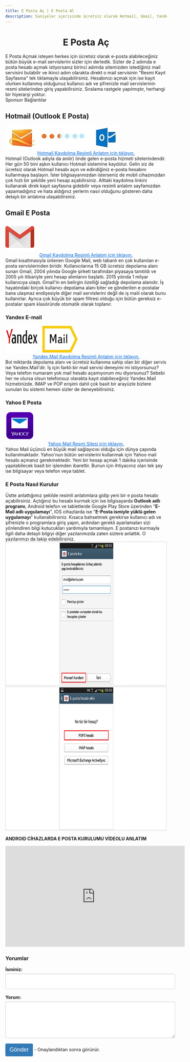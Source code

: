 ```yaml
---
title: E Posta Aç | E Posta Al
description: Saniyeler içerisinde ücretsiz olarak Hotmail, Gmail, Yandex veya Yahoo üzerinden e posta hesabı açın. En çok kullanılan sitelerin kaydolma sayfa linkleri burada.
---
```

<center><h1>E Posta Aç</h1></center>
E Posta Açmak isteyen herkes için ücretsiz olarak e-posta alabileceğiniz bütün büyük e-mail servislerini sizler için derledik. Sizler de 2 adımda e posta hesabı açmak istiyorsanız birinci adımda sitemizden istediğiniz mail servisini bulabilir ve ikinci adım olarakta direkt o mail servisinin "Resmi Kayıt Sayfasına" tek tıklamayla ulaşabilirsiniz. Hesabınızı açmak için ise kayıt olurken kullanmış olduğunuz kullanıcı adı ve şifrenizle mail servislerinin resmi sitelerinden giriş yapabilirsiniz. Sıralama rastgele yapılmıştır, herhangi bir hiyerarşi yoktur.<br>
Sponsor Bağlantılar
<script async src="//pagead2.googlesyndication.com/pagead/js/adsbygoogle.js"></script>
<!-- ResponsLink -->
<ins class="adsbygoogle"
     style="display:block"
     data-ad-client="ca-pub-7942429830883405"
     data-ad-slot="2012296391"
     data-ad-format="link"></ins>
<script>
(adsbygoogle = window.adsbygoogle || []).push({});
</script>
<h2>Hotmail (Outlook E Posta)</h2>
<a href="https://www.epostakaydol.site/hotmail-kaydol-hotmail-kur-ac"><img width="354" height="74" title="hotmail logo" src="/img/hotmaillogo.jpg" /></a>
<center><a style="color: #0366d6" href="https://www.epostakaydol.site/hotmail-kaydol-hotmail-kur-ac">Hotmail Kaydolma Resimli Anlatım için tıklayın.</a></center>
Hotmail (Outlook adıyla da anılır) önde gelen e-posta hizmeti sitelerindendir. Her gün 50 bini aşkın kullanıcı Hotmail sistemine kaydolur. Gelin siz de ücretsiz olarak Hotmail hesabı açın ve edindiğiniz e-posta hesabını kullanmaya başlayın. İster bilgisayarınızdan isterseniz de mobil cihazınızdan çok hızlı bir şekilde yeni hesap açabilirsiniz. Alttaki kaydolma linkini kullanarak direk kayıt sayfasına gidebilir veya resimli anlatım sayfamızdan yapamadığınız ve hata aldığınız yerlerin nasıl olduğunu gösteren daha detaylı bir anlatıma ulaşabilirsiniz.

<h2>Gmail E Posta</h2>
<a href="https://www.epostakaydol.site/gmail-kaydol-gmail-ac"><img width="90" height="90" title="gmail logo" src="/img/gmaillogo.png" /></a>
<center><a style="color: #0366d6" href="https://www.epostakaydol.site/gmail-kaydol-gmail-ac">Gmail Kaydolma Resimli Anlatım için tıklayın.</a></center>
Gmail kısaltmasıyla ünlenen Google Mail, web tabanlı en çok kullanılan e-posta servislerinden biridir. Kullanıcılarına 15 GB ücretsiz depolama alanı sunan Gmail, 2004 yılında Google şirketi tarafından piyasaya tanıtıldı ve 2005 yılı itibariyle yeni hesap alımlarını başlattı. 2015 yılında 1 milyar kullanıcıya ulaştı. Gmail'in en belirgin özelliği sağladığı depolama alanıdır. İş hayatındaki birçok kullanıcı depolama alanı biter ve gönderilen e-postalar bana ulaşmaz endişesiyle diğer mail servislerini değil de iş maili olarak bunu kullanırlar. Ayrıca çok büyük bir spam filtresi olduğu için bütün gereksiz e-postalar spam klasöründe otomatik olarak toplanır.

<h3>Yandex E-mail</h3>
<a href="https://www.epostakaydol.site/yandex-mail-kaydol"><img width="228" height="85" title="yandex mail logo" src="/img/yandexmailkayit.jpg" /></a>
<center><a style="color: #0366d6" href="https://www.epostakaydol.site/yandex-mail-kaydol">Yandex.Mail Kaydolma Resimli Anlatım için tıklayın.</a></center>
Bol miktarda depolama alanı ve ücretsiz kullanıma sahip olan bir diğer servis ise Yandex.Mail'dir. İş için farklı bir mail servisi deneyimi mi istiyorsunuz? Veya telefon numaram yok mail hesabı açamıyorum mu diyorsunuz? Sebebi her ne olursa olsun telefonsuz olarakta kayıt olabileceğiniz Yandex.Mail hizmetinizde. IMAP ve POP erişimi dahil çok basit bir arayüzle bizlere sunulan bu sistemi hemen sizler de deneyebilirsiniz.
<script async src="//pagead2.googlesyndication.com/pagead/js/adsbygoogle.js"></script>
<!-- Hoturum Ac Esnek -->
<ins class="adsbygoogle"
     style="display:block"
     data-ad-client="ca-pub-7942429830883405"
     data-ad-slot="5130793994"
     data-ad-format="auto"></ins>
<script>
(adsbygoogle = window.adsbygoogle || []).push({});
</script>
<h3>Yahoo E Posta</h3>
<a href="https://www.epostakaydol.site/"><img width="90" height="90" title="yahoo mail logo" src="/img/yahoo-mail.png" /></a>
<center><a rel="nofollow" target="_blank" style="color: #0366d6" href="https://goo.gl/SS1dmK">Yahoo Mail Resmi Sitesi için tıklayın.</a>
</center>
Yahoo Mail üçüncü en büyük mail sağlayıcısı olduğu için dünya çapında kullanılmaktadır. Yahoo'nun bütün servislerini kullanmak için Yahoo mail hesabı açmanız gerekmektedir. Yeni bir hesap açmak 1 dakika içerisinde yapılabilecek basit bir işlemden ibarettir. Bunun için ihtiyacınız olan tek şey ise bilgisayar veya telefon veya tablet.

<h3>E Posta Nasıl Kurulur</h3>
Üstte anlattığımız şekilde resimli anlatımlara gidip yeni bir e posta hesabı açabilirsiniz. Açtığınız bu hesabı kurmak için ise bilgisayarda <strong>Outlook adlı programı</strong>, Android telefon ve tabletlerde Google Play Store üzerinden "<strong>E-Mail adlı uygulamayı</strong>", IOS cihazlarda ise "<strong>E-Posta ismiyle yüklü gelen uygulamayı</strong>" kullanabilirsiniz. Kısaca bahsetmek gerekirse kullanıcı adı ve şifrenizle o programlara giriş yapın, ardından gerekli ayarlamaları sizi yönlendiren bilgi kutucukları yardımıyla tamamlayın. E postanızı kurmayla ilgili daha detaylı bilgiyi diğer yazılarımızda zaten sizlere anlattık. O yazılarımızı da takip edebilirsiniz.
<br>
<img width="750" height="449" title="yandex mail logo" src="/img/epostakur1.jpg" /><br>
<img width="750" height="449" title="yandex mail logo" src="/img/epostakur2.jpg" /><br>

<strong>ANDROID CİHAZLARDA E POSTA KURULUMU VİDEOLU ANLATIM</strong><br>
<iframe width="560" height="315" src="https://www.youtube-nocookie.com/embed/buT__6oLX3I?rel=0&amp;controls=0&amp;showinfo=0" frameborder="0" allow="autoplay; encrypted-media" allowfullscreen></iframe>


<h3 id="yorumlar">Yorumlar</h3>
<form>
<div class="form-group">
<label for="usr">İsminiz:</label>
<input type="text" class="form-control" id="usr"><br>
<label for="comment">Yorum:</label>
<textarea class="form-control" rows="5" id="comment"></textarea><br>
<button type="submit" class="btn btn-primary">Gönder</button> - Onaylandıktan sonra görünür.
</div>
</form>
<style>
     textarea.form-control {
    height: auto;
}
     .form-control {
    display: block;
    width: 100%;
    height: 34px;
    padding: 6px 12px;
    font-size: 14px;
    line-height: 1.42857143;
    color: #555;
    background-color: #fff;
    background-image: none;
    border: 1px solid #ccc;
    border-radius: 4px;
    -webkit-box-shadow: inset 0 1px 1px rgba(0,0,0,.075);
    box-shadow: inset 0 1px 1px rgba(0,0,0,.075);
    -webkit-transition: border-color ease-in-out .15s,-webkit-box-shadow ease-in-out .15s;
    -o-transition: border-color ease-in-out .15s,box-shadow ease-in-out .15s;
    transition: border-color ease-in-out .15s,box-shadow ease-in-out .15s;
}
     button, input, select, textarea {
    font-family: inherit;
    font-size: inherit;
    line-height: inherit;
}
     textarea {
    overflow: auto;
}
     button, input, optgroup, select, textarea {
    margin: 0;
    font: inherit;
    color: inherit;
}
     textarea {
    -webkit-appearance: textarea;
    background-color: white;
    -webkit-rtl-ordering: logical;
    user-select: text;
    flex-direction: column;
    resize: auto;
    cursor: auto;
    white-space: pre-wrap;
    word-wrap: break-word;
    border-width: 1px;
    border-style: solid;
    border-color: initial;
    border-image: initial;
    padding: 2px;
}
     input, textarea, select, button {
    text-rendering: auto;
    color: initial;
    letter-spacing: normal;
    word-spacing: normal;
    text-transform: none;
    text-indent: 0px;
    text-shadow: none;
    display: inline-block;
    text-align: start;
    margin: 0em;
    font: 13.3333px Arial;
}
     input, textarea, select, button, meter, progress {
    -webkit-writing-mode: horizontal-tb;
}
     .btn-primary {
    color: #fff;
    background-color: #337ab7;
    border-color: #2e6da4;
}
	     .btn-primary2 {
    color: #fff;
    background-color: #337ab7;
    border-color: #2e6da4;
}
     .btn {
    display: inline-block;
    padding: 6px 12px;
    margin-bottom: 0;
    font-size: 18px;
    font-weight: 400;
    line-height: 1.42857143;
    text-align: center;
    white-space: nowrap;
    vertical-align: middle;
    -ms-touch-action: manipulation;
    touch-action: manipulation;
    cursor: pointer;
    -webkit-user-select: none;
    -moz-user-select: none;
    -ms-user-select: none;
    user-select: none;
    background-image: none;
    border: 1px solid transparent;
    border-radius: 4px;
}
     label {
    display: inline-block;
    max-width: 100%;
    margin-bottom: 5px;
    font-weight: 700;
}
     
     </style>
